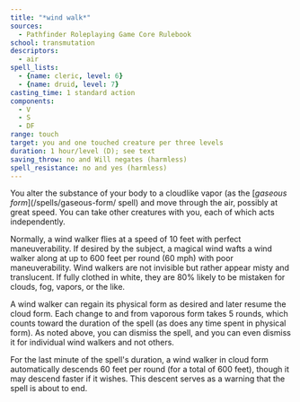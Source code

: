 ```yaml
---
title: "*wind walk*"
sources:
  - Pathfinder Roleplaying Game Core Rulebook
school: transmutation
descriptors:
  - air
spell_lists:
  - {name: cleric, level: 6}
  - {name: druid, level: 7}
casting_time: 1 standard action
components:
  - V
  - S
  - DF
range: touch
target: you and one touched creature per three levels
duration: 1 hour/level (D); see text
saving_throw: no and Will negates (harmless)
spell_resistance: no and yes (harmless)
---
```


You alter the substance of your body to a cloudlike vapor (as the [*gaseous form*](/spells/gaseous-form/ spell) and move through the air, possibly at great speed. You can take other creatures with you, each of which acts independently.

Normally, a wind walker flies at a speed of 10 feet with perfect maneuverability. If desired by the subject, a magical wind wafts a wind walker along at up to 600 feet per round (60 mph) with poor maneuverability. Wind walkers are not invisible but rather appear misty and translucent. If fully clothed in white, they are 80% likely to be mistaken for clouds, fog, vapors, or the like.

A wind walker can regain its physical form as desired and later resume the cloud form. Each change to and from vaporous form takes 5 rounds, which counts toward the duration of the spell (as does any time spent in physical form). As noted above, you can dismiss the spell, and you can even dismiss it for individual wind walkers and not others.

For the last minute of the spell's duration, a wind walker in cloud form automatically descends 60 feet per round (for a total of 600 feet), though it may descend faster if it wishes. This descent serves as a warning that the spell is about to end.

